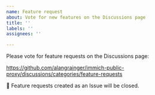 ```yaml
---
name: Feature request
about: Vote for new features on the Discussions page
title: ''
labels: ''
assignees: ''

---
```


Please vote for feature requests on the Discussions page:

https://github.com/alangrainger/immich-public-proxy/discussions/categories/feature-requests

🚨 Feature requests created as an Issue will be closed.
